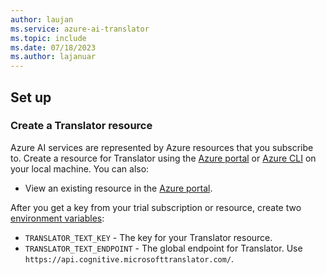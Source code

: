 ```yaml
---
author: laujan
ms.service: azure-ai-translator
ms.topic: include
ms.date: 07/18/2023
ms.author: lajanuar
---
```

## Set up

### Create a Translator resource

Azure AI services are represented by Azure resources that you subscribe to. Create a resource for Translator using the [Azure portal](../../multi-service-resource.md?pivots=azportald) or [Azure CLI](../../multi-service-resource.md?pivots=azcli) on your local machine. You can also:

* View an existing resource in the [Azure portal](https://portal.azure.com/).

After you get a key from your trial subscription or resource, create two [environment variables](../../multi-service-resource.md?pivots=azportal#configure-an-environment-variable-for-authentication):

* `TRANSLATOR_TEXT_KEY` - The key for your Translator resource.
* `TRANSLATOR_TEXT_ENDPOINT` - The global endpoint for Translator. Use `https://api.cognitive.microsofttranslator.com/`.

